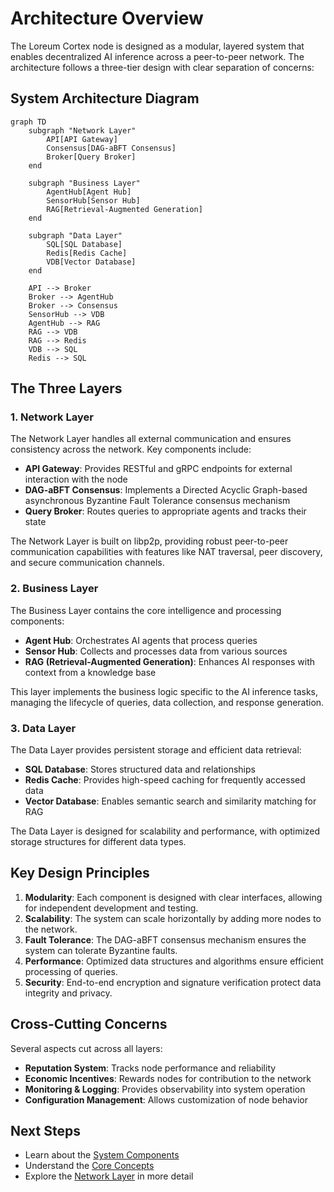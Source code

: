 # Architecture Overview

The Loreum Cortex node is designed as a modular, layered system that enables decentralized AI inference across a peer-to-peer network. The architecture follows a three-tier design with clear separation of concerns:

## System Architecture Diagram

```mermaid
graph TD
    subgraph "Network Layer"
        API[API Gateway]
        Consensus[DAG-aBFT Consensus]
        Broker[Query Broker]
    end
    
    subgraph "Business Layer"
        AgentHub[Agent Hub]
        SensorHub[Sensor Hub]
        RAG[Retrieval-Augmented Generation]
    end
    
    subgraph "Data Layer"
        SQL[SQL Database]
        Redis[Redis Cache]
        VDB[Vector Database]
    end
    
    API --> Broker
    Broker --> AgentHub
    Broker --> Consensus
    SensorHub --> VDB
    AgentHub --> RAG
    RAG --> VDB
    RAG --> Redis
    VDB --> SQL
    Redis --> SQL
```

## The Three Layers

### 1. Network Layer

The Network Layer handles all external communication and ensures consistency across the network. Key components include:

- **API Gateway**: Provides RESTful and gRPC endpoints for external interaction with the node
- **DAG-aBFT Consensus**: Implements a Directed Acyclic Graph-based asynchronous Byzantine Fault Tolerance consensus mechanism
- **Query Broker**: Routes queries to appropriate agents and tracks their state

The Network Layer is built on libp2p, providing robust peer-to-peer communication capabilities with features like NAT traversal, peer discovery, and secure communication channels.

### 2. Business Layer

The Business Layer contains the core intelligence and processing components:

- **Agent Hub**: Orchestrates AI agents that process queries
- **Sensor Hub**: Collects and processes data from various sources
- **RAG (Retrieval-Augmented Generation)**: Enhances AI responses with context from a knowledge base

This layer implements the business logic specific to the AI inference tasks, managing the lifecycle of queries, data collection, and response generation.

### 3. Data Layer

The Data Layer provides persistent storage and efficient data retrieval:

- **SQL Database**: Stores structured data and relationships
- **Redis Cache**: Provides high-speed caching for frequently accessed data
- **Vector Database**: Enables semantic search and similarity matching for RAG

The Data Layer is designed for scalability and performance, with optimized storage structures for different data types.

## Key Design Principles

1. **Modularity**: Each component is designed with clear interfaces, allowing for independent development and testing.
2. **Scalability**: The system can scale horizontally by adding more nodes to the network.
3. **Fault Tolerance**: The DAG-aBFT consensus mechanism ensures the system can tolerate Byzantine faults.
4. **Performance**: Optimized data structures and algorithms ensure efficient processing of queries.
5. **Security**: End-to-end encryption and signature verification protect data integrity and privacy.

## Cross-Cutting Concerns

Several aspects cut across all layers:

- **Reputation System**: Tracks node performance and reliability
- **Economic Incentives**: Rewards nodes for contribution to the network
- **Monitoring & Logging**: Provides observability into system operation
- **Configuration Management**: Allows customization of node behavior

## Next Steps

- Learn about the [System Components](system-components.md)
- Understand the [Core Concepts](core-concepts.md)
- Explore the [Network Layer](../network/p2p-network.md) in more detail 